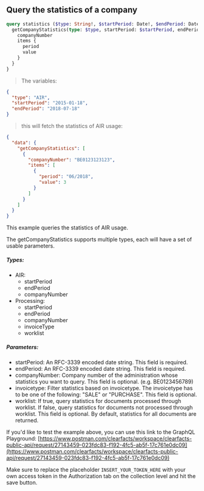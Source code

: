 ## Query the statistics of a company

```graphql
query statistics ($type: String!, $startPeriod: Date!, $endPeriod: Date!) {
  getCompanyStatistics(type: $type, startPeriod: $startPeriod, endPeriod: $endPeriod) {
    companyNumber
    items {
      period
      value
    }
  }
}
```

> The variables:

```json
{
  "type": "AIR",
  "startPeriod": "2015-01-18",
  "endPeriod": "2018-07-18"
}
```

> this will fetch the statistics of AIR usage:

```json
{
  "data": {
    "getCompanyStatistics": [
      {
        "companyNumber": "BE0123123123",
        "items": [
          {
            "period": "06/2018",
            "value": 3
          }
        ]
      }
    ]
  }
}
```

This example queries the statistics of AIR usage.

The getCompanyStatistics supports multiple types, each will have a set of usable parameters.

##### Types:
- AIR:
    * startPeriod
    * endPeriod
    * companyNumber
- Processing:
    * startPeriod
    * endPeriod
    * companyNumber
    * invoiceType
    * worklist

##### Parameters:
- startPeriod: An RFC-3339 encoded date string. This field is required.
- endPeriod: An RFC-3339 encoded date string. This field is required.
- companyNumber: Company number of the administration whose statistics you want to query. This field is optional. (e.g. BE0123456789)
- invoicetype: Filter statistics based on invoicetype. The invoicetype has to be one of the following: "SALE" or "PURCHASE". This field is
optional.
- worklist: If true, query statistics for documents processed through worklist. If false, query statistics for documents not processed through
worklist. This field is optional. By default, statistics for all documents are returned.

If you'd like to test the example above, you can use this link to the GraphQL Playground:
[https://www.postman.com/clearfacts/workspace/clearfacts-public-api/request/27143459-023fdc83-f192-4fc5-ab5f-17c761e0dc09](https://www.postman.com/clearfacts/workspace/clearfacts-public-api/request/27143459-023fdc83-f192-4fc5-ab5f-17c761e0dc09)

<aside class="notice">
Make sure to replace the placeholder <code>INSERT_YOUR_TOKEN_HERE</code> with your own access token in the Authorization tab on the collection level and hit the save button.
</aside>
